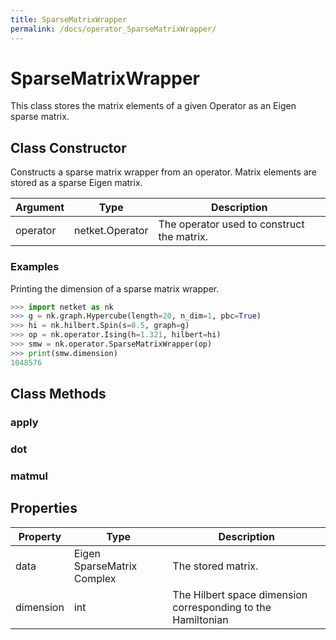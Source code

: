 ```yaml
---
title: SparseMatrixWrapper
permalink: /docs/operator_SparseMatrixWrapper/
---
```

# SparseMatrixWrapper
This class stores the matrix elements of a given Operator as an Eigen sparse matrix.

## Class Constructor
Constructs a sparse matrix wrapper from an operator. Matrix elements are
stored as a sparse Eigen matrix.

|Argument|     Type      |               Description                |
|--------|---------------|------------------------------------------|
|operator|netket.Operator|The operator used to construct the matrix.|

### Examples
Printing the dimension of a sparse matrix wrapper.

```python
>>> import netket as nk
>>> g = nk.graph.Hypercube(length=20, n_dim=1, pbc=True)
>>> hi = nk.hilbert.Spin(s=0.5, graph=g)
>>> op = nk.operator.Ising(h=1.321, hilbert=hi)
>>> smw = nk.operator.SparseMatrixWrapper(op)
>>> print(smw.dimension)
1048576

```



## Class Methods 
### apply
### dot
### matmul
## Properties

|Property |           Type            |                         Description                         |
|---------|---------------------------|-------------------------------------------------------------|
|data     |Eigen SparseMatrix Complex | The stored matrix.                                          |
|dimension|int                        | The Hilbert space dimension corresponding to the Hamiltonian|
